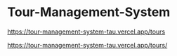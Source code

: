 # Tour-Management-System


https://tour-management-system-tau.vercel.app/tours

https://tour-management-system-tau.vercel.app/tours/

